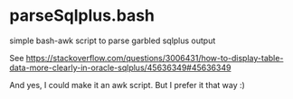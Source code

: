 # parseSqlplus.bash
simple bash-awk script to parse garbled sqlplus output


See https://stackoverflow.com/questions/3006431/how-to-display-table-data-more-clearly-in-oracle-sqlplus/45636349#45636349

And yes, I could make it an awk script. But I prefer it that way :) 
